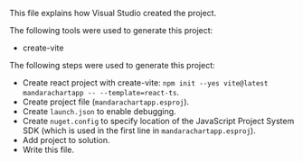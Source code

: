 This file explains how Visual Studio created the project.

The following tools were used to generate this project:
- create-vite

The following steps were used to generate this project:
- Create react project with create-vite: `npm init --yes vite@latest mandarachartapp -- --template=react-ts`.
- Create project file (`mandarachartapp.esproj`).
- Create `launch.json` to enable debugging.
- Create `nuget.config` to specify location of the JavaScript Project System SDK (which is used in the first line in `mandarachartapp.esproj`).
- Add project to solution.
- Write this file.
